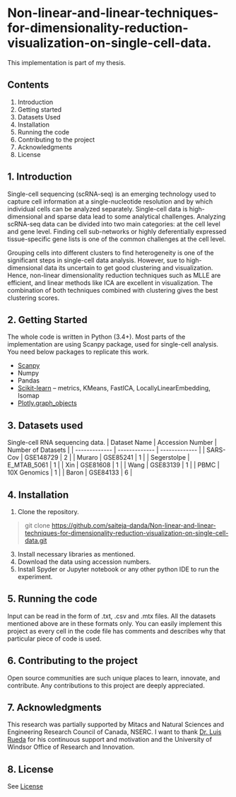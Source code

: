 # Non-linear-and-linear-techniques-for-dimensionality-reduction-visualization-on-single-cell-data.
This implementation is part of my thesis.

## Contents
1. Introduction
2. Getting started
3. Datasets Used
4. Installation
5. Running the code
6. Contributing to the project
7. Acknowledgments
8. License

## 1. Introduction
Single-cell sequencing (scRNA-seq) is an emerging technology used to capture cell information at a single-nucleotide resolution and by which individual cells can be analyzed separately. Single-cell data is high-dimensional and sparse data lead to some analytical challenges. Analyzing scRNA-seq data can be divided into two main categories: at the cell level and gene level. Finding cell sub-networks or highly deferentially expressed tissue-specific gene lists is one of the common challenges at the cell level.

Grouping cells into different clusters to find heterogeneity is one of the significant steps in single-cell data analysis. However, sue to high-dimensional data its uncertain to get good clustering and visualization. Hence, non-linear dimensionality reduction techniques such as MLLE are efficient, and linear methods like ICA are excellent in visualization. The combination of both techniques combined with clustering gives the best clustering scores. 

## 2. Getting Started
The whole code is written in Python (3.4+).
Most parts of the implementation are using Scanpy package, used for single-cell analysis.
You need below packages to replicate this work.
- [Scanpy](https://scanpy.readthedocs.io/en/stable/)
- Numpy
- Pandas
- [Scikit-learn](https://scikit-learn.org/stable/) – metrics, KMeans, FastICA, LocallyLinearEmbedding, Isomap
- [Plotly.graph_objects](https://plotly.com/python/graph-objects/) 

## 3. Datasets used
Single-cell RNA sequencing data.
| Dataset Name  | Accession Number | Number of Datasets |
| ------------- | ------------- | ------------- |
| SARS-Cov  | GSE148729  | 2 |
| Muraro  | GSE85241  | 1 |
| Segerstolpe  | E_MTAB_5061  | 1 |
| Xin  | GSE81608  | 1 |
| Wang  | GSE83139  | 1 |
| PBMC  | 10X Genomics  | 1 |
| Baron  | GSE84133  | 6 |

## 4. Installation
1.	Clone the repository.
> git clone https://github.com/saiteja-danda/Non-linear-and-linear-techniques-for-dimensionality-reduction-visualization-on-single-cell-data.git
3.	Install necessary libraries as mentioned.
4.	Download the data using accession numbers.
5.	Install Spyder or Jupyter notebook or any other python IDE to run the experiment.

## 5. Running the code
Input can be read in the form of .txt, .csv and .mtx files. All the datasets mentioned above are in these formats only.
You can easily implement this project as every cell in the code file has comments and describes why that particular piece of code is used.

## 6. Contributing to the project
Open source communities are such unique places to learn, innovate, and contribute. Any contributions to this project are deeply appreciated.

## 7. Acknowledgments
This research was partially supported by Mitacs and Natural Sciences and Engineering Research Council of Canada, NSERC. I want to thank [Dr. Luis Rueda](https://luisrueda.myweb.cs.uwindsor.ca/) for his continuous support and motivation and the University of Windsor Office of Research and Innovation.

## 8. License
  See [License](https://github.com/saiteja-danda/Non-linear-and-linear-techniques-for-dimensionality-reduction-visualization-on-single-cell-data./blob/main/LICENSE)
